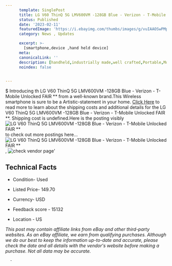 ```yaml
---
      template: SinglePost
      title: LG V60 ThinQ 5G LMV600VM -128GB Blue - Verizon - T-Mobile Unlocked FAIR **
      status: Published
      date: '2023-02-11'
      featuredImage: 'https://i.ebayimg.com/thumbs/images/g/vuIAAOSwPMpfqaJl/s-l225.jpg'
      category: News , Updates

      excerpt: >-
        [smartphone,device ,hand held device]
      meta:
      canonicalLink: ''
      description: [handheld,industrially made,well crafted,Portable,Mobile,Compact,Convenient,Lightweight,Maneuverable,Man-portable,Miniature,Carriable,Hand-held,Light,Holdable,Transportable,Mobile device,Pocket-sized,On-the-go,Wireless,Cordless,Compact size,Convenient size, smartphone,device ,hand held device]
      noindex: false
      

---
```

$
      Introducing th LG V60 ThinQ 5G LMV600VM -128GB Blue - Verizon - T-Mobile Unlocked FAIR ** from a well-known brand.This Wireless smartphone is sure to be a Artistic-statement in your home. [Click Here](https://www.ebay.com/itm/325462315363?hash=item4bc710d163%3Ag%3AvuIAAOSwPMpfqaJl&mkevt=1&mkcid=1&mkrid=711-53200-19255-0&campid=%253CePNCampaignId%253E&customid=%253CreferenceId%253E&toolid=10049) to read more to learn about the shipping costs and additional details for the LG V60 ThinQ 5G LMV600VM -128GB Blue - Verizon - T-Mobile Unlocked FAIR **. Shipping cost is undefined.Here is the posting visibly ![LG V60 ThinQ 5G LMV600VM -128GB Blue - Verizon - T-Mobile Unlocked FAIR **](https://i.ebayimg.com/thumbs/images/g/vuIAAOSwPMpfqaJl/s-l225.jpg) to check out more postings here... ![LG V60 ThinQ 5G LMV600VM -128GB Blue - Verizon - T-Mobile Unlocked FAIR **](https://i.ebayimg.com/images/g/vuIAAOSwPMpfqaJl/s-l640.jpg), ![check vendor page]()'

      

 ## Technical Facts 



     
      

 - Condition- Used 


      

 - Listed Price- 149.70 


      

 - Currency- USD 


      

 - Feedback score - 15132 


      

 - Location - US 


      
      

 *_This post may contain affiliate links from eBay and other third-party websites. As an eBay affiliate, we earn from qualifying purchases. Although we do our best to keep the information up-to-date and accurate, please check the date and all details with the vendor's website before making a purchase. Not all data may be accurate._*




      -
